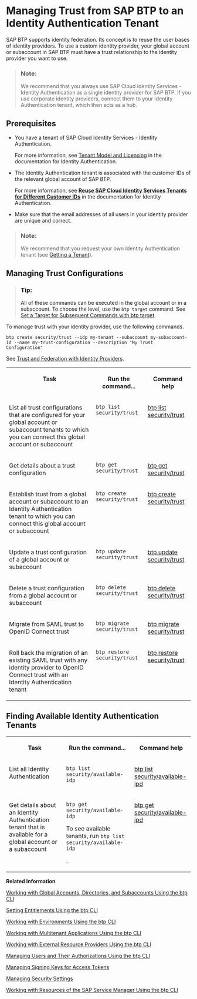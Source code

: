 <!-- loio6140107ac5da428a930cfefd73468628 -->

# Managing Trust from SAP BTP to an Identity Authentication Tenant

SAP BTP supports identity federation. Its concept is to reuse the user bases of identity providers. To use a custom identity provider, your global account or subaccount in SAP BTP must have a trust relationship to the identity provider you want to use.

> ### Note:  
> We recommend that you always use SAP Cloud Identity Services - Identity Authentication as a single identity provider for SAP BTP. If you use corporate identity providers, connect them to your Identity Authentication tenant, which then acts as a hub.



<a name="loio6140107ac5da428a930cfefd73468628__section_zmw_mz2_tvb"/>

## Prerequisites

-   You have a tenant of SAP Cloud Identity Services - Identity Authentication.

    For more information, see [Tenant Model and Licensing](https://help.sap.com/docs/IDENTITY_AUTHENTICATION/6d6d63354d1242d185ab4830fc04feb1/93160ebd2dcb40e98aadcbb9a970f2b9.html?version=Cloud) in the documentation for Identity Authentication.

-   The Identity Authentication tenant is associated with the customer IDs of the relevant global account of SAP BTP.

    For more information, see [**Reuse SAP Cloud Identity Services Tenants for Different Customer IDs**](https://help.sap.com/docs/identity-authentication/identity-authentication/reuse-sap-cloud-identity-services-tenants-for-different-customer-ids) in the documentation for Identity Authentication.

-   Make sure that the email addresses of all users in your identity provider are unique and correct.


> ### Note:  
> We recommend that you request your own Identity Authentication tenant \(see [Getting a Tenant](https://help.sap.com/docs/IDENTITY_AUTHENTICATION/6d6d63354d1242d185ab4830fc04feb1/93160ebd2dcb40e98aadcbb9a970f2b9.html#getting-a-tenant)\).



<a name="loio6140107ac5da428a930cfefd73468628__section_l1j_mgj_rhb"/>

## Managing Trust Configurations

> ### Tip:  
> All of these commands can be executed in the global account or in a subaccount. To choose the level, use the `btp target` command. See [Set a Target for Subsequent Commands with btp target](set-a-target-for-subsequent-commands-with-btp-target-720645a.md).

To manage trust with your identity provider, use the following commands.

```
btp create security/trust --idp my-tenant --subaccount my-subaccount-id --name my-trust-configuration --description "My Trust Configuration"
```

See [Trust and Federation with Identity Providers](trust-and-federation-with-identity-providers-cb1bc8f.md).


<table>
<tr>
<th valign="top">

Task



</th>
<th valign="top">

Run the command...



</th>
<th valign="top">

Command help



</th>
</tr>
<tr>
<td valign="top">

List all trust configurations that are configured for your global account or subaccount tenants to which you can connect this global account or subaccount



</td>
<td valign="top">

`btp list security/trust`



</td>
<td valign="top">

[btp list security/trust](https://help.sap.com/docs/BTP/btp-cli/btp-list-security-trust.html)



</td>
</tr>
<tr>
<td valign="top">

Get details about a trust configuration



</td>
<td valign="top">

`btp get security/trust` 



</td>
<td valign="top">

[btp get security/trust](https://help.sap.com/docs/BTP/btp-cli/btp-get-security-trust.html)



</td>
</tr>
<tr>
<td valign="top">

Establish trust from a global account or subaccount to an Identity Authentication tenant to which you can connect this global account or subaccount



</td>
<td valign="top">

`btp create security/trust`



</td>
<td valign="top">

[btp create security/trust](https://help.sap.com/docs/BTP/btp-cli/btp-create-security-trust.html)



</td>
</tr>
<tr>
<td valign="top">

Update a trust configuration of a global account or subaccount



</td>
<td valign="top">

`btp update security/trust`



</td>
<td valign="top">

[btp update security/trust](https://help.sap.com/docs/BTP/btp-cli/btp-update-security-trust.html)



</td>
</tr>
<tr>
<td valign="top">

Delete a trust configuration from a global account or subaccount



</td>
<td valign="top">

`btp delete security/trust`



</td>
<td valign="top">

[btp delete security/trust](https://help.sap.com/docs/BTP/btp-cli/btp-delete-security-trust.html)



</td>
</tr>
<tr>
<td valign="top">

Migrate from SAML trust to OpenID Connect trust



</td>
<td valign="top">

`btp migrate security/trust`



</td>
<td valign="top">

[btp migrate security/trust](https://help.sap.com/docs/btp/btp-cli-command-reference/btp-migrate-security-trust)



</td>
</tr>
<tr>
<td valign="top">

Roll back the migration of an existing SAML trust with any identity provider to OpenID Connect trust with an Identity Authentication tenant



</td>
<td valign="top">

`btp restore security/trust`



</td>
<td valign="top">

[btp restore security/trust](https://help.sap.com/docs/btp/btp-cli-command-reference/btp-restore-security-trust)



</td>
</tr>
</table>



<a name="loio6140107ac5da428a930cfefd73468628__section_vmj_cjj_rhb"/>

## Finding Available Identity Authentication Tenants


<table>
<tr>
<th valign="top">

Task



</th>
<th valign="top">

Run the command...



</th>
<th valign="top">

Command help



</th>
</tr>
<tr>
<td valign="top">

List all Identity Authentication



</td>
<td valign="top">

`btp list security/available-idp`



</td>
<td valign="top">

[btp list security/available-ipd](https://help.sap.com/docs/BTP/btp-cli/btp-list-security-available-idp.html)



</td>
</tr>
<tr>
<td valign="top">

Get details about an Identity Authentication tenant that is available for a global account or a subaccount



</td>
<td valign="top">

`btp get security/available-idp`

To see available tenants, run `btp list security/available-idp`

.



</td>
<td valign="top">

[btp get security/available-ipd](https://help.sap.com/docs/BTP/btp-cli/btp-get-security-available-idp.html)



</td>
</tr>
</table>

**Related Information**  


[Working with Global Accounts, Directories, and Subaccounts Using the btp CLI](working-with-global-accounts-directories-and-subaccounts-using-the-btp-cli-85a683e.md "Use the SAP BTP command line interface (btp CLI) to manage operations with global accounts, directories, and subaccounts.")

[Setting Entitlements Using the btp CLI](setting-entitlements-using-the-btp-cli-5af849c.md "Use the SAP BTP command line interface (btp CLI) to set entitlements to define the functionality or permissions available for users of global accounts, directories, and subaccounts.")

[Working with Environments Using the btp CLI](working-with-environments-using-the-btp-cli-48db155.md "Use the SAP BTP command line interface (btp CLI) to manage runtime environment instances in a subaccount. For example, enable the Cloud Foundry environment by creating a Cloud Foundry org (environment instance).")

[Working with Multitenant Applications Using the btp CLI](working-with-multitenant-applications-using-the-btp-cli-c1b0fcc.md "Use the SAP BTP command line interface (btp CLI) to manage the multitenant applications to which a subaccount is entitled to subscribe.")

[Working with External Resource Providers Using the btp CLI](working-with-external-resource-providers-using-the-btp-cli-48d7688.md "Use the SAP BTP command line interface (btp CLI) to get details, or to create or delete resource provider instances in a global account.")

[Managing Users and Their Authorizations Using the btp CLI](managing-users-and-their-authorizations-using-the-btp-cli-94bb593.md "User authorizations are managed by assigning role collections to users (for example, Subaccount Administrator). Use the SAP BTP command-line interface (btp CLI) to manage roles and role collections, and to assign role collections to users.")

[Managing Signing Keys for Access Tokens](managing-signing-keys-for-access-tokens-dfca1d3.md "Use the SAP BTP command line interface (btp CLI) to manage signing keys for access tokens in the subaccount.")

[Managing Security Settings](managing-security-settings-168dd75.md "Use the SAP BTP command line interface (btp CLI) to display and update the security settings for the subaccount.")

[Working with Resources of the SAP Service Manager Using the btp CLI](working-with-resources-of-the-sap-service-manager-using-the-btp-cli-fe6a53b.md "Use the SAP BTP command line interface to perform various operations related to your platforms, attached service brokers, service instances, and service bindings.")

